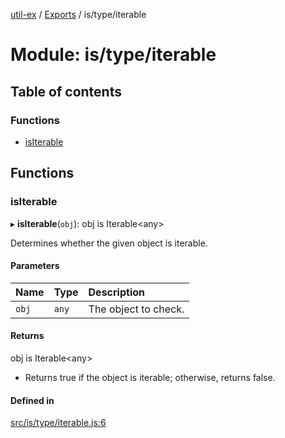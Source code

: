 [util-ex](../README.md) / [Exports](../modules.md) / is/type/iterable

# Module: is/type/iterable

## Table of contents

### Functions

- [isIterable](is_type_iterable.md#isiterable)

## Functions

### isIterable

▸ **isIterable**(`obj`): obj is Iterable\<any\>

Determines whether the given object is iterable.

#### Parameters

| Name | Type | Description |
| :------ | :------ | :------ |
| `obj` | `any` | The object to check. |

#### Returns

obj is Iterable\<any\>

- Returns true if the object is iterable; otherwise, returns false.

#### Defined in

[src/is/type/iterable.js:6](https://github.com/snowyu/util-ex.js/blob/8694781/src/is/type/iterable.js#L6)

